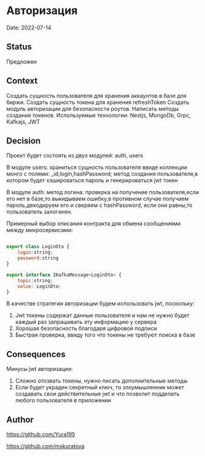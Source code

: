 # Авторизация

Date: 2022-07-14

## Status

Предложен

## Context

Создать сущность пользователя для хранения аккаунтов в базе для биржи.
Создать сущность токена для хранения refreshToken
Создать модуль авторизации для безопасности роутов.
Написать методы создания токенов.
Используемые технологии: Nestjs, MongoDb, Grpc, Kafkajs, JWT

## Decision

Проект будет состоять из двух модулей: auth, users

В модуле users: 
храниться сущность пользователя ввиде коллекции монго с полями: _id,login,hashPassword;
метод создания пользователя,в котором будет хэшироваться пароль и генерироваться jwt токен

В модуле auth:
метод логина: проверка на получение пользователя,если его нет в базе,то выкидываем ошибку,в противном случае получаем пароль,декодируем его и сверяем с hashPassword, если они равны,то пользователь залогинен.

Примерный выбор описания контракта для обмена сообщениями между микросервисами:

```js

export class LoginDto {
    login:string;
    password:string
}

export interface IKafkaMessage<LoginDto> {
    topic:string;
    value: LoginDto;
}
```

В качестве стратегии авторизации будем использовать jwt, поскольку:
1) Jwt токены содержат данные пользователя и нам не нужно будет каждый раз запрашивать эту информацию у сервера
2) Хорошая безопасность благодаря цифровой подписи
3) Быстрая проверка, ввиду того что токены не требуют поиска в базе

## Consequences

Минусы jwt авторизации:
1) Сложно отозвать токены, нужно писать дополнительные методы
2) Если будет украден секретный ключ, то злоумышленник может создавать свои действительные jwt и что позволит 
подделать любого пользователя в приложении

## Author 
https://github.com/Yura195

https://github.com/mskuratova